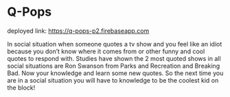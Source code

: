 # Q-Pops

deployed link: https://q-pops-p2.firebaseapp.com

In social situation when someone quotes a tv show 
and you feel like an idiot because you don’t know
where it comes from or other funny and cool
quotes to respond with. Studies have shown the 
2 most quoted shows in all social situations 
are Ron Swanson from Parks and Recreation and 
Breaking Bad. Now your knowledge and learn some 
new quotes. So the next time you are in a social 
situation you will have to knowledge to be the 
coolest kid on the block!
